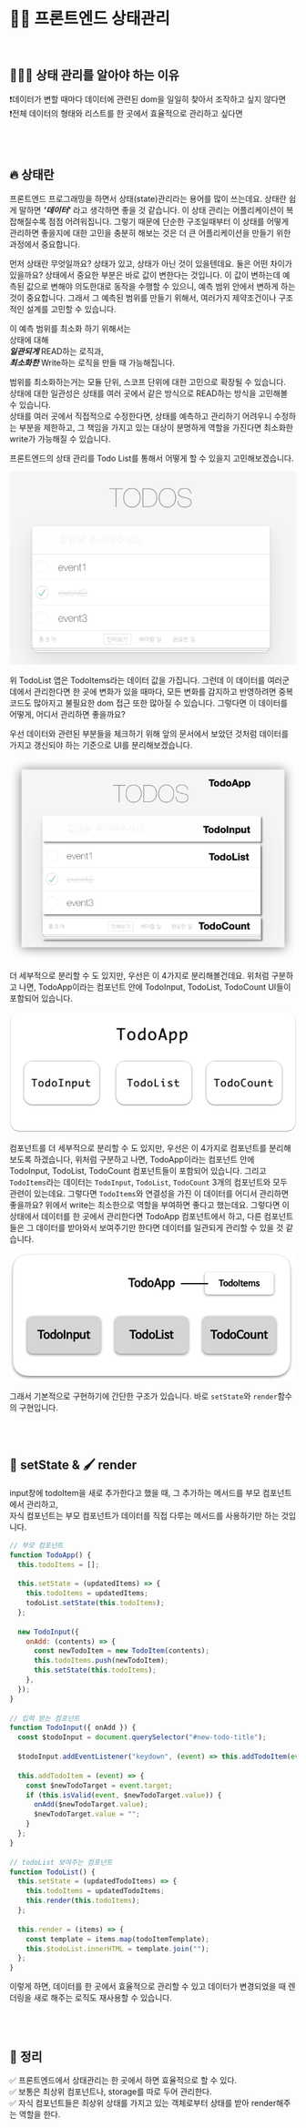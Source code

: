 # 🤹🏻 프론트엔드 상태관리

<br>

## 🧑🏼‍🚀 상태 관리를 알아야 하는 이유

❗데이터가 변할 때마다 데이터에 관련된 dom을 일일히 찾아서 조작하고 싶지 않다면  
❗전체 데이터의 형태와 리스트를 한 곳에서 효율적으로 관리하고 싶다면

<br>
<br>

## 🔥 상태란

프론트엔드 프로그래밍을 하면서 상태(state)관리라는 용어를 많이 쓰는데요. 상태란 쉽게 말하면 **_'데이터'_** 라고 생각하면 좋을 것 같습니다. 이 상태 관리는 어플리케이션이 복잡해질수록 점점 어려워집니다. 그렇기 때문에 단순한 구조일때부터 이 상태를 어떻게 관리하면 좋을지에 대한 고민을 충분히 해보는 것은 더 큰 어플리케이션을 만들기 위한 과정에서 중요합니다.

먼저 상태란 무엇일까요? 상태가 있고, 상태가 아닌 것이 있을텐데요. 둘은 어떤 차이가 있을까요? 상태에서 중요한 부분은 바로 값이 변한다는 것입니다. 이 값이 변하는데 예측된 값으로 변해야 의도한대로 동작을 수행할 수 있으니, 예측 범위 안에서 변하게 하는 것이 중요합니다. 그래서 그 예측된 범위를 만들기 위해서, 여러가지 제약조건이나 구조적인 설계를 고민할 수 있습니다.

이 예측 범위를 최소화 하기 위해서는  
상태에 대해  
**_일관되게_** READ하는 로직과,  
**_최소화한_** Write하는 로직을 만들 때 가능해집니다.

범위를 최소화하는거는 모듈 단위, 스코프 단위에 대한 고민으로 확장될 수 있습니다.  
상태에 대한 일관성은 상태를 여러 곳에서 같은 방식으로 READ하는 방식을 고민해볼 수 있습니다.  
상태를 여러 곳에서 직접적으로 수정한다면, 상태를 예측하고 관리하기 어려우니 수정하는 부분을 제한하고, 그 책임을 가지고 있는 대상이 분명하게 역할을 가진다면 최소화한 write가 가능해질 수 있습니다.

프론트엔드의 상태 관리를 Todo List를 통해서 어떻게 할 수 있을지 고민해보겠습니다.

![images](./assets/SM1.png)

위 TodoList 앱은 TodoItems라는 데이터 값을 가집니다. 그런데 이 데이터를 여러군데에서 관리한다면 한 곳에 변화가 있을 때마다, 모든 변화를 감지하고 반영하려면 중복 코드도 많아지고 불필요한 dom 접근 또한 많아질 수 있습니다. 그렇다면 이 데이터를 어떻게, 어디서 관리하면 좋을까요?

우선 데이터와 관련된 부분들을 체크하기 위해 앞의 문서에서 보았던 것처럼 데이터를 가지고 갱신되야 하는 기준으로 UI를 분리해보겠습니다.

![images](./assets/SM2.png)

더 세부적으로 분리할 수 도 있지만, 우선은 이 4가지로 분리해볼건데요. 위처럼 구분하고 나면, TodoApp이라는 컴포넌트 안에 TodoInput, TodoList, TodoCount UI들이 포함되어 있습니다.

![images](./assets/SM3.png)

컴포넌트를 더 세부적으로 분리할 수 도 있지만, 우선은 이 4가지로 컴포넌트를 분리해보도록 하겠습니다, 위처럼 구분하고 나면, TodoApp이라는 컴포넌트 안에 TodoInput, TodoList, TodoCount 컴포넌트들이 포함되어 있습니다. 그리고 `TodoItems`라는 데이터는 `TodoInput`, `TodoList`, `TodoCount` 3개의 컴포넌트와 모두 관련이 있는데요. 그렇다면 `TodoItems`와 연결성을 가진 이 데이터를 어디서 관리하면 좋을까요? 위에서 write는 최소한으로 역할을 부여하면 좋다고 했는데요. 그렇다면 이 상태에서 데이터를 한 곳에서 관리한다면 TodoApp 컴포넌트에서 하고, 다른 컴포넌트들은 그 데이터를 받아와서 보여주기만 한다면 데이터를 일관되게 관리할 수 있을 것 같습니다.

![images](./assets/SM4.png)

그래서 기본적으로 구현하기에 간단한 구조가 있습니다. 바로 `setState`와 `render`함수의 구현입니다.

<br>
<br>

## 📌 setState & 🖌️ render

input창에 todoItem을 새로 추가한다고 했을 때, 그 추가하는 메서드를 부모 컴포넌트에서 관리하고,  
자식 컴포넌트는 부모 컴포넌트가 데이터를 직접 다루는 메서드를 사용하기만 하는 것입니다.

```js
// 부모 컴포넌트
function TodoApp() {
  this.todoItems = [];

  this.setState = (updatedItems) => {
    this.todoItems = updatedItems;
    todoList.setState(this.todoItems);
  };

  new TodoInput({
    onAdd: (contents) => {
      const newTodoItem = new TodoItem(contents);
      this.todoItems.push(newTodoItem);
      this.setState(this.todoItems);
    },
  });
}

// 입력 받는 컴포넌트
function TodoInput({ onAdd }) {
  const $todoInput = document.querySelector("#new-todo-title");

  $todoInput.addEventListener("keydown", (event) => this.addTodoItem(event));

  this.addTodoItem = (event) => {
    const $newTodoTarget = event.target;
    if (this.isValid(event, $newTodoTarget.value)) {
      onAdd($newTodoTarget.value);
      $newTodoTarget.value = "";
    }
  };
}

// todoList 보여주는 컴포넌트
function TodoList() {
  this.setState = (updatedTodoItems) => {
    this.todoItems = updatedTodoItems;
    this.render(this.todoItems);
  };

  this.render = (items) => {
    const template = items.map(todoItemTemplate);
    this.$todoList.innerHTML = template.join("");
  };
}
```

이렇게 하면, 데이터를 한 곳에서 효율적으로 관리할 수 있고 데이터가 변경되었을 때 렌더링을 새로 해주는 로직도 재사용할 수 있습니다.

<br>
<br>

## 📘 정리

✅ 프론트엔드에서 상태관리는 한 곳에서 하면 효율적으로 할 수 있다.  
✅ 보통은 최상위 컴포넌트나, storage를 따로 두어 관리한다.  
✅ 자식 컴포넌트들은 최상위 상태를 가지고 있는 객체로부터 상태를 받아 render해주는 역할을 한다.
